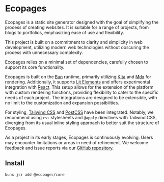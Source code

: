 # Ecopages

Ecopages is a static site generator designed with the goal of simplifying the process of creating websites. It is suitable for a range of projects, from blogs to portfolios, emphasizing ease of use and flexibility.

This project is built on a commitment to clarity and simplicity in web development, utilizing modern web technologies without obscuring the process with unnecessary complexity.

Ecopages relies on a minimal set of dependencies, carefully chosen to support its core functionality.

Ecopages is built on the [Bun](https://bun.sh/) runtime, primarily utilizing [Kita](https://kita.js.org/) and [Mdx](https://mdxjs.com/) for rendering. Additionally, it supports [Lit Elements](https://lit.dev/) and offers experimental integration with [React](https://react.dev/). This setup allows for the extension of the platform with custom rendering functions, providing flexibility to cater to the specific needs of each project. The integrations are designed to be extensible, with no limit to the customization and expansion possibilities.

For styling, [Tailwind CSS](https://tailwindcss.com/) and [PostCSS](https://postcss.org/) have been integrated. Notably, we recommend using `css` stylesheets and `@apply` directives with Tailwind CSS, diverging from its usual inline styling approach to better suit the structure of Ecopages.

As a project in its early stages, Ecopages is continuously evolving. Users may encounter limitations or areas in need of refinement. We welcome feedback and issue reports via our [GitHub repository](https://github.com/ecopages/ecopages).

## Install

```bash
bunx jsr add @ecopages/core
```
